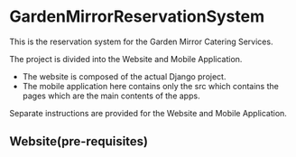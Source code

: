 # GardenMirrorReservationSystem

This is the reservation system for the Garden Mirror Catering Services.

The project is divided into the Website and Mobile Application.
* The website is composed of the actual Django project.
* The mobile application here contains only the src which contains the pages which are the main contents of the apps.

Separate instructions are provided for the Website and Mobile Application.

## Website(pre-requisites)